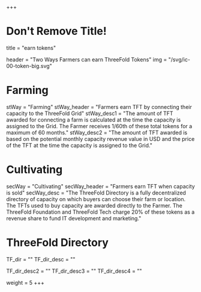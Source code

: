 +++
# Don't Remove Title!
title = "earn tokens"

header = "Two Ways Farmers can earn ThreeFold Tokens"
img = "/svg/ic-00-token-big.svg"

# Farming
stWay = "Farming"
stWay_header = "Farmers earn TFT by connecting their capacity to the ThreeFold Grid"
stWay_desc1 = "The amount of TFT awarded for connecting a farm is calculated at the time the capacity is assigned to the Grid. The Farmer receives 1/60th of these total tokens for a maximum of 60 months."
stWay_desc2 = "The amount of TFT awarded is based on the potential monthly capacity revenue value in USD and the price of the TFT at the time the capacity is assigned to the Grid."

# Cultivating
secWay = "Cultivating"
secWay_header = "Farmers earn TFT when capacity is sold"
secWay_desc = "The ThreeFold Directory is a fully decentralized directory of capacity on which buyers can choose their farm or location. The TFTs used to buy capacity are awarded directly to the Farmer. The ThreeFold Foundation and ThreeFold Tech charge 20% of these tokens as a revenue share to fund IT development and marketing."

# ThreeFold Directory
TF_dir = ""
TF_dir_desc = ""

TF_dir_desc2 = ""
TF_dir_desc3 = ""
TF_dir_desc4 = ""

weight = 5
+++
